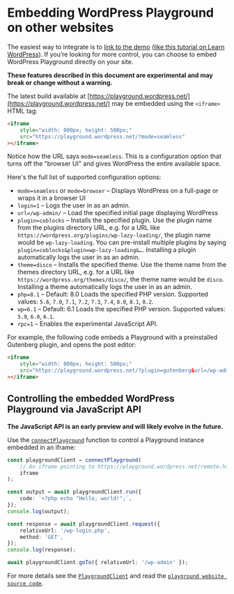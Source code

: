 # Embedding WordPress Playground on other websites

The easiest way to integrate is to [link to the demo](https://developer.wordpress.org/playground/demo/) ([like this tutorial on Learn WordPress](https://learn.wordpress.org/tutorial/the-key-to-locking-blocks/)). If you’re looking for more control, you can choose to embed WordPress Playground directly on your site.

**These features described in this document are experimental and may break or change without a warning.**

The latest build available at [https://playground.wordpress.net/](https://playground.wordpress.net/) may be embedded using the `<iframe>` HTML tag:

```html
<iframe
	style="width: 800px; height: 500px;"
	src="https://playground.wordpress.net/?mode=seamless"
></iframe>
```

Notice how the URL says `mode=seamless`. This is a configuration option that turns off the "browser UI" and gives WordPress the entire available space.

Here's the full list of supported configuration options:

-   `mode=seamless` or `mode=browser` – Displays WordPress on a full-page or wraps it in a browser UI
-   `login=1` – Logs the user in as an admin.
-   `url=/wp-admin/` – Load the specified initial page displaying WordPress
-   `plugin=coblocks` – Installs the specified plugin. Use the plugin name from the plugins directory URL, e.g. for a URL like `https://wordpress.org/plugins/wp-lazy-loading/`, the plugin name would be `wp-lazy-loading`. You can pre-install multiple plugins by saying `plugin=coblocks&plugin=wp-lazy-loading&…`. Installing a plugin automatically logs the user in as an admin.
-   `theme=disco` – Installs the specified theme. Use the theme name from the themes directory URL, e.g. for a URL like `https://wordpress.org/themes/disco/`, the theme name would be `disco`. Installing a theme automatically logs the user in as an admin.
-   `php=8.1` – Default: 8.0 Loads the specified PHP version. Supported values: `5.6`, `7.0`, `7.1`, `7.2`, `7.3`, `7.4`, `8.0`, `8.1`, `8.2`.
-   `wp=6.1` – Default: 6.1 Loads the specified PHP version. Supported values: `5.9`, `6.0`, `6.1`.
-   `rpc=1` – Enables the experimental JavaScript API.

For example, the following code embeds a Playground with a preinstalled Gutenberg plugin, and opens the post editor:

```html
<iframe
	style="width: 800px; height: 500px;"
	src="https://playground.wordpress.net/?plugin=gutenberg&url=/wp-admin/post-new.php&mode=seamless"
></iframe>
```

## Controlling the embedded WordPress Playground via JavaScript API

**The JavaScript API is an early preview and will likely evolve in the future.**

Use the [`connectPlayground`](/functions/_wp_playground_client.connectPlayground.html) function to control a Playground instance embedded in an iframe:

```ts
const playgroundClient = connectPlayground(
	// An iframe pointing to https://playground.wordpress.net/remote.html
	iframe
);

const output = await playgroundClient.run({
	code: `<?php echo "Hello, world!";`,
});
console.log(output);

const response = await playgroundClient.request({
	relativeUrl: '/wp-login.php',
	method: 'GET',
});
console.log(response);

await playgroundClient.goTo({ relativeUrl: '/wp-admin' });
```

For more details see the [`PlaygroundClient`](/interfaces/_wp_playground_client.PlaygroundClient.html) and read the [`playground website source code`](https://github.com/WordPress/wordpress-playground/blob/trunk/src/packages/playground/website).
